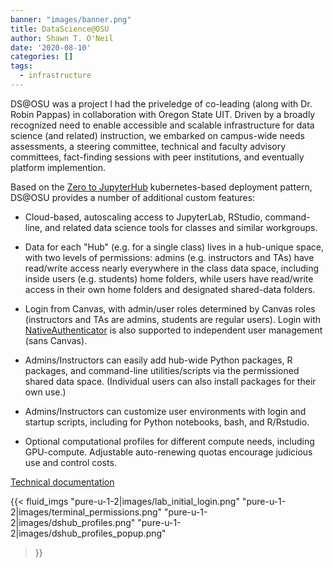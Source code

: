 ```yaml
---
banner: "images/banner.png"
title: DataScience@OSU
author: Shawn T. O'Neil
date: '2020-08-10'
categories: []
tags:
  - infrastructure
---
```


DS@OSU was a project I had the priveledge of co-leading (along with Dr. Robin Pappas) in collaboration with Oregon State UIT. Driven by a broadly recognized need to enable accessible and scalable infrastructure for data science (and related) instruction, we embarked on campus-wide needs assessments, a steering committee, technical and faculty advisory committees, fact-finding sessions with peer institutions, and eventually platform implemention.


Based on the [Zero to JupyterHub](https://zero-to-jupyterhub.readthedocs.io/en/stable/) kubernetes-based deployment pattern, DS@OSU provides a number of additional custom features:

* Cloud-based, autoscaling access to JupyterLab, RStudio, command-line, and related data science 
tools for classes and similar workgroups.

* Data for each "Hub" (e.g. for a single class) lives in a hub-unique space, with two levels of permissions: 
  admins (e.g. instructors and TAs) have read/write access nearly everywhere in the class data space, including 
  inside users (e.g. students) home folders, while users have read/write access in their own home folders and designated
  shared-data folders. 

* Login from Canvas, with admin/user roles determined by Canvas roles (instructors and TAs are admins, students are 
  regular users). Login with [NativeAuthenticator](https://native-authenticator.readthedocs.io/en/latest/) is also supported to independent user management (sans Canvas).

* Admins/Instructors can easily add hub-wide Python packages, R packages, and command-line utilities/scripts via the permissioned shared data space. (Individual users can also 
  install packages for their own use.)

* Admins/Instructors can customize user environments with login and startup scripts, including for Python notebooks, bash, and R/Rstudio. 

* Optional computational profiles for different compute needs, including GPU-compute. Adjustable auto-renewing quotas encourage judicious use and control costs. 

[Technical documentation](https://datasci-osu.github.io/dsosuk8s/docsify/#/)


{{< fluid_imgs 
  "pure-u-1-2|images/lab_initial_login.png" 
  "pure-u-1-2|images/terminal_permissions.png" 
  "pure-u-1-2|images/dshub_profiles.png" 
  "pure-u-1-2|images/dshub_profiles_popup.png" 

>}}

